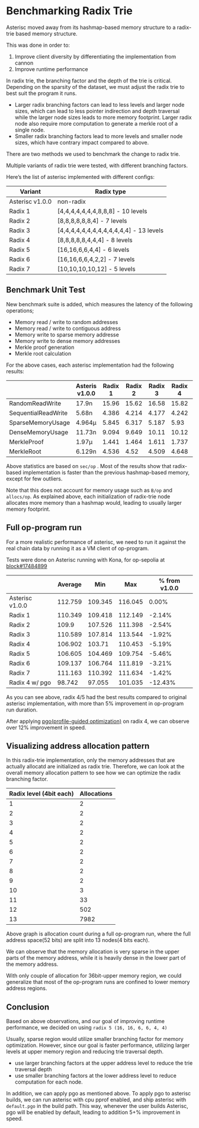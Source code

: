 # Benchmarking Radix Trie

Asterisc moved away from its hashmap-based memory structure to a radix-trie based memory structure.

This was done in order to:

1. Improve client diversity by differentiating the implementation from cannon
2. Improve runtime performance

In radix trie, the branching factor and the depth of the trie is critical. Depending on the sparsity of the dataset, we must adjust the radix trie to best suit the program it runs.

- Larger radix branching factors can lead to less levels and larger node sizes, which can lead to less pointer indirection and depth traversal while the larger node sizes leads to more memory footprint. Larger radix node also require more computation to generate a merkle root of a single node.
- Smaller radix branching factors lead to more levels and smaller node sizes, which have contrary impact compared to above.

There are two methods we used to benchmark the change to radix trie.

Multiple variants of radix trie were tested, with different branching factors.

Here’s the list of asterisc implemented with different configs:

| Variant | Radix type |
| --- | --- |
| Asterisc v1.0.0 | non-radix |
| Radix 1 | [4,4,4,4,4,4,4,8,8,8] - 10 levels |
| Radix 2 | [8,8,8,8,8,8,4] - 7 levels |
| Radix 3 | [4,4,4,4,4,4,4,4,4,4,4,4,4] - 13 levels |
| Radix 4 | [8,8,8,8,8,4,4,4] - 8 levels |
| Radix 5 | [16,16,6,6,4,4] - 6 levels |
| Radix 6 | [16,16,6,6,4,2,2] - 7 levels |
| Radix 7 | [10,10,10,10,12] - 5 levels |

## Benchmark Unit Test

New benchmark suite is added, which measures the latency of the following operations;

- Memory read / write to random addresses
- Memory read / write to contiguous address
- Memory write to sparse memory addresse
- Memory write to dense memory addresses
- Merkle proof generation
- Merkle root calculation

For the above cases, each asterisc implementation had the following results:

|  | Asteris v1.0.0 | Radix 1 | Radix 2 | Radix 3 | Radix 4 | Radix 5 | Radix 6 | Radix 7 |
| --- | --- | --- | --- | --- | --- | --- | --- | --- |
| RandomReadWrite | 17.9n | 15.96 | 15.62 | 16.58 | 15.82 | 16.2 | 18.98 | 15.89 |
| SequentialReadWrite | 5.68n | 4.386 | 4.214 | 4.177 | 4.242 | 4.335 | 4.573 | 4.238 |
| SparseMemoryUsage | 4.964µ | 5.845 | 6.317 | 5.187 | 5.93 | 4.954 | 8.265 | 24.567 |
| DenseMemoryUsage | 11.73n | 9.094 | 9.649 | 10.11 | 10.12 | 10.4 | 10.12 | 10.12 |
| MerkleProof | 1.97µ | 1.441 | 1.464 | 1.611 | 1.737 | 1.604 | 1.737 | 1.98 |
| MerkleRoot | 6.129n | 4.536 | 4.52 | 4.509 | 4.648 | 4.623 | 4.746 | 4.928 |

Above statistics are based on  `sec/op` . Most of the results show that radix-based implementation is faster than the previous hashmap-based memory, except for few outliers.

Note that this does not account for memory usage such as `B/op` and `allocs/op`. As explained above, each initialization of radix-trie node allocates more memory than a hashmap would, leading to usually larger memory footprint.

## Full op-program run

For a more realistic performance of asterisc, we need to run it against the real chain data by running it as a VM client of op-program.

Tests were done on Asterisc running with Kona, for op-sepolia at [block#17484899](https://sepolia-optimism.etherscan.io/block/17484899)

|  | Average | Min | Max | % from v1.0.0 |
| --- | --- | --- | --- | --- |
| Asterisc v1.0.0 | 112.759 | 109.345 | 116.045 | 0.00% |
| Radix 1 | 110.349 | 109.418 | 112.149 | -2.14% |
| Radix 2 | 109.9 | 107.526 | 111.398 | -2.54% |
| Radix 3 | 110.589 | 107.814 | 113.544 | -1.92% |
| Radix 4 | 106.902 | 103.71 | 110.453 | -5.19% |
| Radix 5 | 106.605 | 104.469 | 109.754 | -5.46% |
| Radix 6 | 109.137 | 106.764 | 111.819 | -3.21% |
| Radix 7 | 111.163 | 110.392 | 111.634 | -1.42% |
| Radix 4 w/ pgo | 98.742 | 97.055 | 101.035 | -12.43% |

As you can see above, radix 4/5 had the best results compared to original asterisc implementation, with more than 5% improvement in op-program run duration.

After applying [pgo(profile-guided optimization)](https://go.dev/doc/pgo) on radix 4, we can observe over 12% improvement in speed.

## Visualizing address allocation pattern

In this radix-trie implementation, only the memory addresses that are actually allocatd are initialized as radix trie. Therefore, we can look at the overall memory allocation pattern to see how we can optimize the radix branching factor.

| Radix level (4bit each) | Allocations |
| --- | --- |
| 1 | 2 |
| 2 | 2 |
| 3 | 2 |
| 4 | 2 |
| 5 | 2 |
| 6 | 2 |
| 7 | 2 |
| 8 | 2 |
| 9 | 2 |
| 10 | 3 |
| 11 | 33 |
| 12 | 502 |
| 13 | 7982 |

Above graph is allocation count during a full op-program run, where the full address space(52 bits) are split into 13 nodes(4 bits each).

We can observe that the memory allocation is very sparse in the upper parts of the memory address, while it is heavily dense in the lower part of the memory address.

With only couple of allocation for 36bit-upper memory region, we could generalize that most of the op-program runs are confined to lower memory address regions.

## Conclusion

Based on above observations, and our goal of improving runtime performance, we decided on using `radix 5 (16, 16, 6, 6, 4, 4)`

Usually, sparse region would utilize smaller branching factor for memory optimization. However, since our goal is faster performance, utilizing larger levels at upper memory region and reducing trie traversal depth.

- use larger branching factors at the upper address level to reduce the trie traversal depth
- use smaller branching factors at the lower address level to reduce computation for each node.

In addition, we can apply pgo as mentioned above. To apply pgo to asterisc builds, we can run asterisc with cpu pprof enabled, and ship asterisc with `default.pgo` in the build path. This way, whenever the user builds Asterisc, pgo will be enabled by default, leading to addition 5+% improvement in speed.